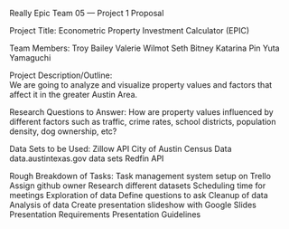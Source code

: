 Really Epic Team 05 — Project 1 Proposal


Project Title:   Econometric Property Investment Calculator (EPIC)

Team Members: 
Troy Bailey
Valerie Wilmot
Seth Bitney
Katarina Pin
Yuta Yamaguchi

Project Description/Outline:  
We are going to analyze and visualize property values and factors that affect it in the greater Austin Area.

Research Questions to Answer: 
How are property values influenced by different factors such as traffic, crime rates, school districts, population density, dog ownership, etc?

Data Sets to be Used: 
Zillow API
City of Austin Census Data
data.austintexas.gov data sets
Redfin API

Rough Breakdown of Tasks:
Task management system setup on Trello
Assign github owner
Research different datasets
Scheduling time for meetings
Exploration of data
Define questions to ask
Cleanup of data
Analysis of data
Create presentation slideshow with Google Slides
Presentation Requirements
Presentation Guidelines


